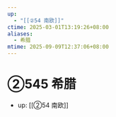 ```yaml
---
up:
  - "[[②54 南欧]]"
ctime: 2025-03-01T13:19:26+08:00
aliases:
  - 希腊
mtime: 2025-09-09T12:37:06+08:00
---
```


# ②545 希腊

- up: [[②54 南欧]]
